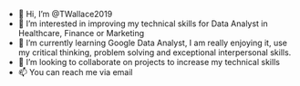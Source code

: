 - 👋 Hi, I’m @TWallace2019
- 👀 I’m interested in improving my technical skills for Data Analyst in Healthcare, Finance or Marketing
- 🌱 I’m currently learning Google Data Analyst, I am really enjoying it, use my critical thinking, problem solving and exceptional interpersonal skills.
- 💞️ I’m looking to collaborate on projects to increase my technical skills
- 📫 You can reach me via email

<!---
TWallace2019/TWallace2019 is a ✨ special ✨ repository because its `README.md` (this file) appears on your GitHub profile.
You can click the Preview link to take a look at your changes.
--->
